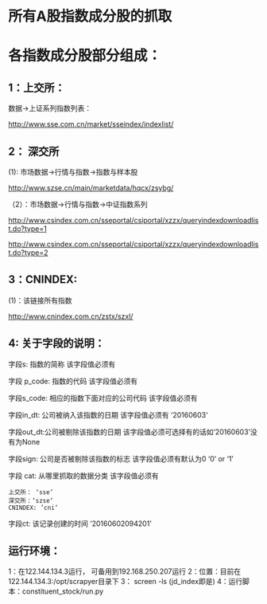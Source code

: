 所有A股指数成分股的抓取
=======================

各指数成分股部分组成：
====================

1：上交所：
----------
数据->上证系列指数列表：

http://www.sse.com.cn/market/sseindex/indexlist/
    
2： 深交所
---------
(1): 市场数据->行情与指数->指数与样本股

  http://www.szse.cn/main/marketdata/hqcx/zsybg/
  
（2）：市场数据->行情与指数->中证指数系列

  http://www.csindex.com.cn/sseportal/csiportal/xzzx/queryindexdownloadlist.do?type=1
  
  http://www.csindex.com.cn/sseportal/csiportal/xzzx/queryindexdownloadlist.do?type=2
  
  
3：CNINDEX:
----------
(1)：该链接所有指数

http://www.cnindex.com.cn/zstx/szxl/

4: 关于字段的说明：
---------------
字段s: 指数的简称 该字段值必须有

字段 p_code: 指数的代码 该字段值必须有

字段s_code: 相应的指数下面对应的公司代码 该字段值必须有

字段in_dt: 公司被纳入该指数的日期	该字段值必须有	‘20160603’

字段out_dt:公司被剔除该指数的日期	该字段值必须可选择有的话如‘20160603’没有为None

字段sign: 公司是否被剔除该指数的标志	该字段值必须有默认为0	‘0’ or ‘1’

字段 cat: 从哪里抓取的数据分类  该字段值必须有

	上交所： ‘sse’
	深交所：‘szse‘
	CNINDEX: ’cni‘
	
字段ct: 该记录创建的时间 ‘20160602094201’

运行环境：
---------
1：在122.144.134.3运行， 可备用到192.168.250.207运行
2：位置：目前在122.144.134.3:/opt/scrapyer目录下
3： screen -ls (jd_index即是)
4：运行脚本：constituent_stock/run.py


